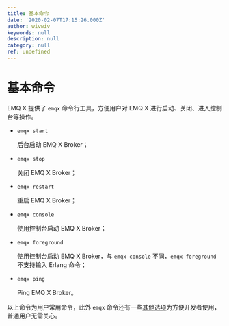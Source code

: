 ```yaml
---
title: 基本命令
date: '2020-02-07T17:15:26.000Z'
author: wivwiv
keywords: null
description: null
category: null
ref: undefined
---
```


# 基本命令

EMQ X 提供了 `emqx` 命令行工具，方便用户对 EMQ X 进行启动、关闭、进入控制台等操作。

* `emqx start`

  后台启动 EMQ X Broker；

* `emqx stop`

  关闭 EMQ X Broker；

* `emqx restart`

  重启 EMQ X Broker；

* `emqx console`

  使用控制台启动 EMQ X Broker；

* `emqx foreground`

  使用控制台启动 EMQ X Broker，与 `emqx console` 不同，`emqx foreground` 不支持输入 Erlang 命令；

* `emqx ping`

  Ping EMQ X Broker。

以上命令为用户常用命令，此外 `emqx` 命令还有一些[其他选项](../ming-ling-hang-jie-kou/cli.md)为方便开发者使用，普通用户无需关心。

